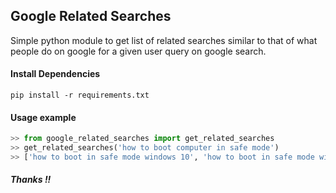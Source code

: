 ## Google Related Searches 

Simple python module to get list of  related searches similar to that of what people do on google for a  given user query on google search.  

#### Install Dependencies

`pip install -r requirements.txt`

#### Usage example

```python
>> from google_related_searches import get_related_searches
>> get_related_searches('how to boot computer in safe mode')
>> ['how to boot in safe mode windows 10', 'how to boot in safe mode windows 8',     'how to boot in safe mode windows 7', 'how to start windows 10 in safe        	    mode']
```



##### Thanks !!